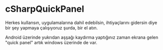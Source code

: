 # cSharpQuickPanel
Herkes kullansın, uygulamalarına dahil edebilsin, ihtiyaçlarını gidersin diye bir şey yapmaya çalışıyoruz şurda, bir el atın.

Android üzerinde yukrıdan aşşağı kaydırma yaptığınız zaman ekrana gelen "quick panel" artık windows üzerinde de var. 
